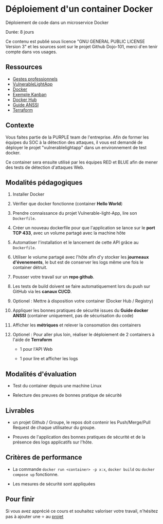 # Déploiement d'un container Docker

Déploiement de code dans un microservice Docker

Durée: 8 jours

Ce contenu est publié sous licence "GNU GENERAL PUBLIC LICENSE Version 3" et les sources sont sur le projet Github Dojo-101, merci d'en tenir compte dans vos usages.


## Ressources

* [Gestes professionnels](https://github.com/Aif4thah/Dojo-101)
* [VulnerableLightApp](https://github.com/Aif4thah/VulnerableLightApp)
* [Docker](https://www.docker.com/)
* [Exemple Kanban](https://www.jetbrains.com/fr-fr/youtrack/)
* [Docker Hub](https://hub.docker.com/)
* [Guide ANSSI](https://cyber.gouv.fr/publications/recommandations-de-securite-relatives-au-deploiement-de-conteneurs-docker)
* [Terraform](https://www.terraform.io/)


## Contexte

Vous faites partie de la PURPLE team de l'entreprise. Afin de former les équipes du SOC à la détection des attaques, il vous est demandé de déployer le projet "vulnerablelightapp" dans un environnement de test docker. 

Ce container sera ensuite utilisé par les équipes RED et BLUE afin de mener des tests de détection d'attaques Web.


## Modalités pédagogiques

1. Installer Docker

2. Vérifier que docker fonctionne (container **Hello World**)

3. Prendre connaissance du projet Vulnerable-light-App, lire son `Dockerfile`.

4. Créer un nouveau dockerfile pour que l'application se lance sur le **port TCP 433**, avec un volume partagé avec la machine hôte

5. Automatiser l'installation et le lancement de cette API grâce au `Dockerfile`.

6. Utiliser le volume partagé avec l'hôte afin d'y stocker les **journeaux d'évenements**, le but est de conserver les logs même une fois le container détruit.

7. Pousser votre travail sur un **repo github**.

8. Les tests de build doivent se faire automatiquement lors du push sur GitHub via les **canaux CI/CD**.

9. Optionel : Mettre à disposition votre container (Docker Hub / Registry)

10. Appliquer les bonnes pratiques de sécurité issues du **Guide docker ANSSI** (container uniquement, pas de sécurisation du code)

11. Afficher les **métriques** et relever la consomation des containers

12. Optionel : Pour aller plus loin, réaliser le déploiement de 2 containers à l'aide de **Terraform**

    * 1 pour l'API Web

    * 1 pour lire et afficher les logs


## Modalités d'évaluation

* Test du container depuis une machine Linux

* Relecture des preuves de bonnes pratique de sécurité


## Livrables

* un projet Github / Groupe, le repos doit contenir les Push/Merge/Pull Request de chaque utilisateur du groupe.

* Preuves de l'application des bonnes pratiques de sécurité et de la présence des logs applicatifs sur l'hôte.


## Critères de performance

* La commande `docker run <container> -p x:x`, `docker build` ou `docker compose up` fonctionne.

* Les mesures de sécurité sont appliquées


## Pour finir


Si vous avez apprécié ce cours et souhaitez valoriser votre travail, n'hésitez pas à ajouter une ⭐ au [projet](https://github.com/Aif4thah/Dojo-101)

